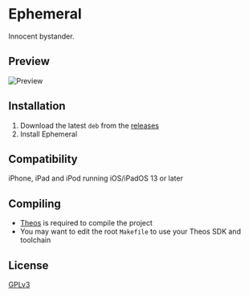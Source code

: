 # Ephemeral
Innocent bystander.

## Preview
<img src="Preview.png" alt="Preview" />

## Installation
1. Download the latest `deb` from the [releases](https://github.com/Traurige/Ephemeral/releases)
2. Install Ephemeral

## Compatibility
iPhone, iPad and iPod running iOS/iPadOS 13 or later

## Compiling
  - [Theos](https://theos.dev/) is required to compile the project
  - You may want to edit the root `Makefile` to use your Theos SDK and toolchain

## License
[GPLv3](https://github.com/Traurige/Ephemeral/blob/main/COPYING)
